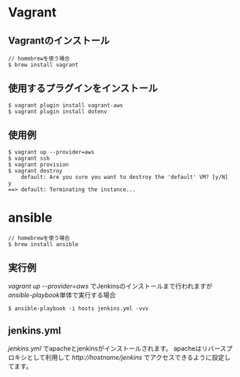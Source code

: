 # Vagrant

## Vagrantのインストール
```
// homebrewを使う場合
$ brew install vagrant
```

## 使用するプラグインをインストール
```
$ vagrant plugin install vagrant-aws
$ vagrant plugin install dotenv
```

## 使用例

``` 
$ vagrant up --provider=aws
$ vagrant ssh
$ vagrant provision 
$ vagrant destroy
    default: Are you sure you want to destroy the 'default' VM? [y/N] y
==> default: Terminating the instance...
```

# ansible

```
// homebrewを使う場合
$ brew install ansible
```

## 実行例

*vagrant up --provider=aws* でJenkinsのインストールまで行われますが*ansible-playbook*単体で実行する場合

```
$ ansible-playbook -i hosts jenkins.yml -vvv
```

## jenkins.yml

*jenkins.yml* でapacheとjenkinsがインストールされます。
apacheはリバースプロキシとして利用して *http://hostname/jenkins* でアクセスできるように設定してます。

